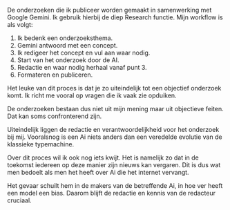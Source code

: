 De onderzoeken die ik publiceer worden gemaakt in samenwerking met Google Gemini. Ik gebruik hierbij de diep Research functie. Mijn workflow is als volgt:

1. Ik bedenk een onderzoeksthema.
2. Gemini antwoord met een concept.
3. Ik redigeer het concept en vul aan waar nodig.
4. Start van het onderzoek door de AI.
5. Redactie en waar nodig herhaal vanaf punt 3.
6. Formateren en publiceren.

Het leuke van dit proces is dat je zo uiteindelijk tot een objectief onderzoek komt. Ik richt me vooral op vragen die ik vaak zie opduiken.

De onderzoeken bestaan dus niet uit mijn mening maar uit objectieve feiten. Dat kan soms confronterend zijn.

Uiteindelijk liggen de redactie en verantwoordelijkheid voor het onderzoek bij mij. Vooralsnog is een Ai niets anders dan een veredelde evolutie van de klassieke typemachine.

Over dit proces wil ik ook nog iets kwijt. Het is namelijk zo dat in de toekomst iedereen op deze manier zijn nieuws kan vergaren. Dit is dus wat men bedoelt als men het heeft over Ai die het internet vervangt. 

Het gevaar schuilt hem in de makers van de betreffende Ai, in hoe ver heeft een model een bias. Daarom blijft de redactie en kennis van de redacteur cruciaal.

